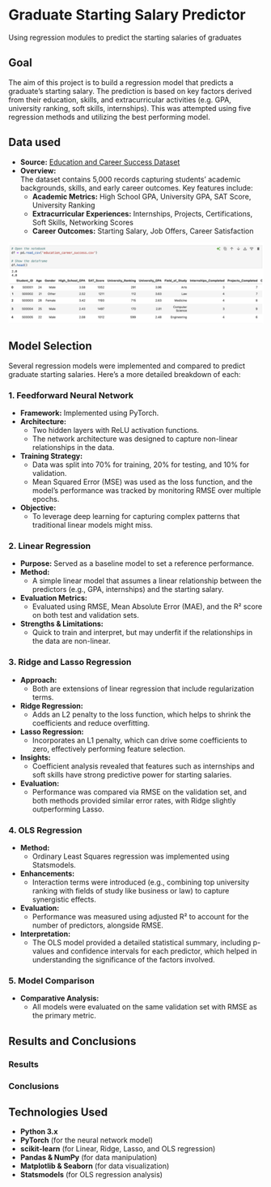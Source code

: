# Graduate Starting Salary Predictor
Using regression modules to predict the starting salaries of graduates

## Goal

The aim of this project is to build a regression model that predicts a graduate’s starting salary. The prediction is based on key factors derived from their education, skills, and extracurricular activities (e.g. GPA, university ranking, soft skills, internships). This was attempted using five regression methods and utilizing the best performing model.

## Data used

- **Source:** [Education and Career Success Dataset](https://www.kaggle.com/datasets/adilshamim8/education-and-career-success/data)
- **Overview:**  
  The dataset contains 5,000 records capturing students’ academic backgrounds, skills, and early career outcomes. Key features include:
  - **Academic Metrics:** High School GPA, University GPA, SAT Score, University Ranking
  - **Extracurricular Experiences:** Internships, Projects, Certifications, Soft Skills, Networking Scores
  - **Career Outcomes:** Starting Salary, Job Offers, Career Satisfaction
 
<div align="center">
  <img src="README_figures/data.png" width="800" />
</div>

 
## Model Selection

Several regression models were implemented and compared to predict graduate starting salaries. Here’s a more detailed breakdown of each:

### 1. Feedforward Neural Network
- **Framework:** Implemented using PyTorch.
- **Architecture:**  
  - Two hidden layers with ReLU activation functions.
  - The network architecture was designed to capture non-linear relationships in the data.
- **Training Strategy:**  
  - Data was split into 70% for training, 20% for testing, and 10% for validation.
  - Mean Squared Error (MSE) was used as the loss function, and the model’s performance was tracked by monitoring RMSE over multiple epochs.
- **Objective:**  
  - To leverage deep learning for capturing complex patterns that traditional linear models might miss.

### 2. Linear Regression
- **Purpose:** Served as a baseline model to set a reference performance.
- **Method:**  
  - A simple linear model that assumes a linear relationship between the predictors (e.g., GPA, internships) and the starting salary.
- **Evaluation Metrics:**  
  - Evaluated using RMSE, Mean Absolute Error (MAE), and the R² score on both test and validation sets.
- **Strengths & Limitations:**  
  - Quick to train and interpret, but may underfit if the relationships in the data are non-linear.

### 3. Ridge and Lasso Regression
- **Approach:**  
  - Both are extensions of linear regression that include regularization terms.
- **Ridge Regression:**  
  - Adds an L2 penalty to the loss function, which helps to shrink the coefficients and reduce overfitting.
- **Lasso Regression:**  
  - Incorporates an L1 penalty, which can drive some coefficients to zero, effectively performing feature selection.
- **Insights:**  
  - Coefficient analysis revealed that features such as internships and soft skills have strong predictive power for starting salaries.
- **Evaluation:**  
  - Performance was compared via RMSE on the validation set, and both methods provided similar error rates, with Ridge slightly outperforming Lasso.

### 4. OLS Regression
- **Method:**  
  - Ordinary Least Squares regression was implemented using Statsmodels.
- **Enhancements:**  
  - Interaction terms were introduced (e.g., combining top university ranking with fields of study like business or law) to capture synergistic effects.
- **Evaluation:**  
  - Performance was measured using adjusted R² to account for the number of predictors, alongside RMSE.
- **Interpretation:**  
  - The OLS model provided a detailed statistical summary, including p-values and confidence intervals for each predictor, which helped in understanding the significance of the factors involved.

### 5. Model Comparison
- **Comparative Analysis:**  
  - All models were evaluated on the same validation set with RMSE as the primary metric.
    
## Results and Conclusions

### Results

### Conclusions

## Technologies Used

- **Python 3.x**
- **PyTorch** (for the neural network model)
- **scikit-learn** (for Linear, Ridge, Lasso, and OLS regression)
- **Pandas & NumPy** (for data manipulation)
- **Matplotlib & Seaborn** (for data visualization)
- **Statsmodels** (for OLS regression analysis)
